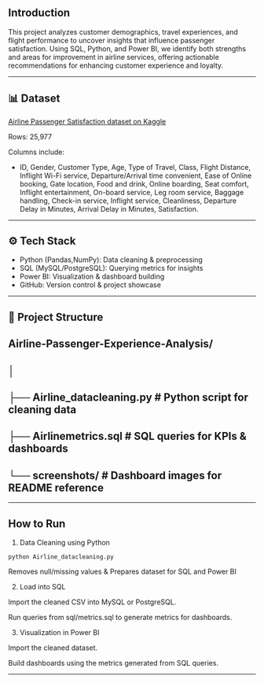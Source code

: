 ## Introduction
This project analyzes customer demographics, travel experiences, and flight performance to uncover insights that influence passenger satisfaction. Using SQL, Python, and Power BI, we identify both strengths and areas for improvement in airline services, offering actionable recommendations for enhancing customer experience and loyalty.

---

## 📊 Dataset

[Airline Passenger Satisfaction dataset on Kaggle](https://www.kaggle.com/datasets/teejmahal20/airline-passenger-satisfaction)


Rows: 25,977

Columns include:

- ID, Gender, Customer Type, Age, Type of Travel, Class, Flight Distance, Inflight Wi-Fi service, Departure/Arrival time convenient, Ease of Online booking, Gate location, Food and drink, Online boarding, Seat comfort, Inflight entertainment, On-board service, Leg room service, Baggage handling, Check-in service, Inflight service, Cleanliness, Departure Delay in Minutes, Arrival Delay in Minutes, 
Satisfaction. 

---

## ⚙️ Tech Stack

- Python (Pandas,NumPy): Data cleaning & preprocessing
- SQL (MySQL/PostgreSQL): Querying metrics for insights
- Power BI: Visualization & dashboard building
- GitHub: Version control & project showcase

---

## 📁 Project Structure

Airline-Passenger-Experience-Analysis/
---
│
---
├── Airline_datacleaning.py        # Python script for cleaning data
---
├── Airlinemetrics.sql          # SQL queries for KPIs & dashboards
---
└── screenshots/             # Dashboard images for README reference
---
---
## How to Run

1. Data Cleaning using Python
```
python Airline_datacleaning.py
```
 Removes null/missing values & Prepares dataset for SQL and Power BI

2. Load into SQL

Import the cleaned CSV into MySQL or PostgreSQL.

Run queries from sql/metrics.sql to generate metrics for dashboards.

3. Visualization in Power BI

Import the cleaned dataset.

Build dashboards using the metrics generated from SQL queries.

---

